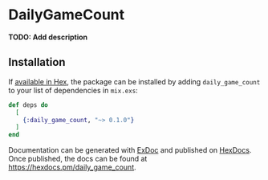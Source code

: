 # DailyGameCount

**TODO: Add description**

## Installation

If [available in Hex](https://hex.pm/docs/publish), the package can be installed
by adding `daily_game_count` to your list of dependencies in `mix.exs`:

```elixir
def deps do
  [
    {:daily_game_count, "~> 0.1.0"}
  ]
end
```

Documentation can be generated with [ExDoc](https://github.com/elixir-lang/ex_doc)
and published on [HexDocs](https://hexdocs.pm). Once published, the docs can
be found at <https://hexdocs.pm/daily_game_count>.

